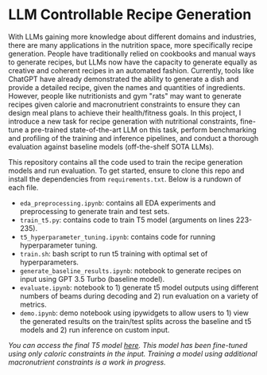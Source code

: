 # LLM Controllable Recipe Generation

With LLMs gaining more knowledge about different domains and industries, there are many applications in the nutrition space, more specifically recipe generation. People have traditionally relied on cookbooks and manual ways to generate recipes, but LLMs now have the capacity to generate equally as creative and coherent recipes in an automated fashion. Currently, tools like ChatGPT have already demonstrated the ability to generate a dish and provide a detailed recipe, given the names and quantities of ingredients. However, people like nutritionists and gym "rats" may want to generate recipes given calorie and macronutrient constraints to ensure they can design meal plans to achieve their health/fitness goals. In this project, I introduce a new task for recipe generation with nutritional constraints, fine-tune a pre-trained state-of-the-art LLM on this task, perform benchmarking and profiling of the training and inference pipelines, and conduct a thorough evaluation against baseline models (off-the-shelf SOTA LLMs).

This repository contains all the code used to train the recipe generation models and run evaluation. To get started, ensure to clone this repo and install the dependencies from `requirements.txt`. Below is a rundown of each file.

- `eda_preprocessing.ipynb`: contains all EDA experiments and preprocessing to generate train and test sets.
- `train_t5.py`: contains code to train T5 model (arguments on lines 223-235).
- `t5_hyperparameter_tuning.ipynb`: contains code for running hyperparameter tuning.
- `train.sh`: bash script to run t5 training with optimal set of hyperparameters.
- `generate_baseline_results.ipynb`: notebook to generate recipes on input using GPT 3.5 Turbo (baseline model).
- `evaluate.ipynb`: notebook to 1) generate t5 model outputs using different numbers of beams during decoding and 2) run evaluation on a variety of metrics.
- `demo.ipynb`: demo notebook using ipywidgets to allow users to 1) view the generated results on the train/test splits across the baseline and t5 models and 2) run inference on custom input.

*You can access the final T5 model [here](https://drive.google.com/drive/folders/1AHEgvAkE9JpBmOtIKqqHAb7MO5unwzwD?usp=sharing). This model has been fine-tuned using only caloric constraints in the input. Training a model using additional macronutrient constraints is a work in progress.*


